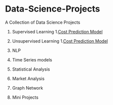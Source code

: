 # Data-Science-Projects
A Collection of Data Science Projects
 1.  Supervised Learning
     1.[Cost Prediction Model](https://github.com/krishthw/Data-Science-Projects/wiki/Cost-Prediction-Model)

 3.  Unsupervised Learning
     1.[Cost Prediction Model](https://github.com/krishthw/Data-Science-Projects/wiki/Cost-Prediction-Model)

 5.  NLP
 6.  Time Series models
 7.  Statistical Analysis
 8.  Market Analysis
 9.  Graph Network
 10.  Mini Projects
